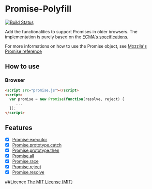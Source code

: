 # Promise-Polyfill
[![Build Status](https://travis-ci.org/Finickyflame/Promise-Polyfill.svg?branch=master)](https://travis-ci.org/Finickyflame/Promise-Polyfill)

Add the functionalities to support Promises in older browsers.
The implementation is purely based on the [ECMA's specifications](http://www.ecma-international.org/ecma-262/6.0/#sec-promise-constructor).

For more informations on how to use the Promise object, see [Mozzila's Promise reference](https://developer.mozilla.org/en/docs/Web/JavaScript/Reference/Global_Objects/Promise)

## How to use

### Browser
```html
<script src="promise.js"></script>
<script>
  var promise = new Promise(function(resolve, reject) {
     ...
  });
</script>
```

## Features

- [x] [Promise executor](http://www.ecma-international.org/ecma-262/6.0/#sec-promise-executor)
- [x] [Promise.prototype.catch](http://www.ecma-international.org/ecma-262/6.0/#sec-promise.prototype.catch)
- [x] [Promise.prototype.then](http://www.ecma-international.org/ecma-262/6.0/#sec-promise.prototype.then)
- [x] [Promise.all](http://www.ecma-international.org/ecma-262/6.0/#sec-promise.all-resolve-element-functions)
- [x] [Promise.race](http://www.ecma-international.org/ecma-262/6.0/#sec-promise.race)
- [x] [Promise.reject](http://www.ecma-international.org/ecma-262/6.0/#sec-promise.reject)
- [x] [Promise.resolve](http://www.ecma-international.org/ecma-262/6.0/#sec-promise.resolve)

##Licence
[The MIT License (MIT)](LICENSE)
